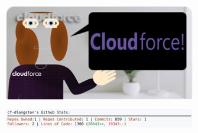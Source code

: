 <!-- 
Version 3.0.208
Built Tue Feb 25 2025 05:21:38 GMT+0000 (Coordinated Universal Time)
-->

<h1 align="center">
  <a href="https://github.com/dylanlangston/dylanlangston/tree/master/src" title="Click to View Source">
    <picture width="100%" alt="Dylan">
      <source media="(prefers-color-scheme: dark)" srcset="dylan-dark.svg?version=3.0.208">
      <img src="dylan-light.svg?version=3.0.208" alt="Dylan">
    </picture>
  </a>
</h1>

<div align="center">
  <picture width="100%" alt="Profile Info and Stats">
    <source media="(prefers-color-scheme: dark)" srcset="stats-dark.svg?version=3.0.208">
    <img src="stats-light.svg?version=3.0.208" alt="Profile Info and Stats">
  </picture>
</div>
